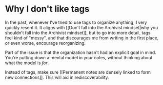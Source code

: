 # Why I don't like tags
In the past, whenever I've tried to use tags to organize anything, I very quickly resent it. It aligns with [[Don't fall into the Archivist mindset|why you shouldn't fall into the Archivist mindset]], but to go into more detail, tags feel kind of "messy", and that discourages me from writing in the first place, or even worse, encourage reorganizing.

Part of the issue is that the organization hasn't had an explicit goal in mind. You're putting down a mental model in your notes, without thinking about what the model is *for*.

Instead of tags, make sure [[Permanent notes are densely linked to form new connections]]. This will aid in rediscoverability.